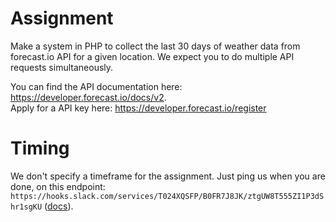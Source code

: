 # Assignment

Make a system in PHP to collect the last 30 days of weather data from forecast.io API for a given location. We expect you to do multiple API requests simultaneously.

You can find the API documentation here: https://developer.forecast.io/docs/v2.  
Apply for a API key here: https://developer.forecast.io/register

# Timing

We don't specify a timeframe for the assignment. Just ping us when you are done, on this endpoint: `https://hooks.slack.com/services/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` ([docs](https://api.slack.com/incoming-webhooks)).
